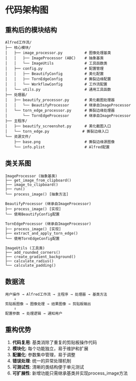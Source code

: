 # 代码架构图

## 重构后的模块结构

```
Alfred工作流/
├── 核心模块/
│   ├── image_processor.py          # 图像处理基类
│   │   ├── ImageProcessor (ABC)    # 抽象基类
│   │   └── ImageUtils              # 工具函数类
│   ├── config.py                   # 配置管理
│   │   ├── BeautifyConfig          # 美化配置
│   │   ├── TornEdgeConfig          # 撕裂边缘配置
│   │   └── WorkflowConfig          # 工作流配置
│   └── utils.py                    # 通用工具函数
├── 处理器/
│   ├── beautify_processor.py       # 美化截图处理器
│   │   └── BeautifyProcessor       # 继承自ImageProcessor
│   └── torn_edge_processor.py      # 撕裂边缘处理器
│       └── TornEdgeProcessor       # 继承自ImageProcessor
├── 主程序/
│   ├── beautify_screenshot.py      # 美化截图入口
│   └── torn_edge.py               # 撕裂边缘入口
└── 资源文件/
    ├── base.png                    # 撕裂边缘源图像
    └── info.plist                  # Alfred配置
```

## 类关系图

```
ImageProcessor (抽象基类)
├── get_image_from_clipboard()
├── image_to_clipboard()
├── run()
└── process_image() [抽象方法]

BeautifyProcessor (继承自ImageProcessor)
├── process_image() [实现]
└── 使用BeautifyConfig配置

TornEdgeProcessor (继承自ImageProcessor)
├── process_image() [实现]
├── extract_and_apply_torn_edge()
└── 使用TornEdgeConfig配置

ImageUtils (工具类)
├── add_rounded_corners()
├── create_gradient_background()
├── calculate_radius()
└── calculate_padding()
```

## 数据流

```
用户操作 → Alfred工作流 → 主程序 → 处理器 → 基类方法
    ↓
剪贴板图像 → 图像处理 → 结果图像 → 剪贴板输出
    ↓
配置参数 → 处理逻辑 → 通知用户
```

## 重构优势

1. **代码复用**: 基类消除了重复的剪贴板操作代码
2. **模块化**: 每个功能独立，易于维护和扩展
3. **配置化**: 参数集中管理，易于调整
4. **错误处理**: 统一的异常处理机制
5. **可测试性**: 清晰的类结构便于单元测试
6. **可扩展性**: 新增功能只需继承基类并实现process_image方法
